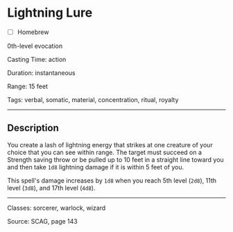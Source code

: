 # Lightning Lure

- [ ] Homebrew

0th-level evocation

Casting Time: action

Duration: instantaneous

Range: 15 feet

Tags: verbal, somatic, material, concentration, ritual, royalty

---

## Description
You create a lash of lightning energy that strikes at one creature of your choice that you can see within range. The target must succeed on a Strength saving throw or be pulled up to 10 feet in a straight line toward you and then take `1d8` lightning damage if it is within 5 feet of you.

This spell's damage increases by `1d8` when you reach 5th level (`2d8`), 11th level (`3d8`), and 17th level (`4d8`).

---

Classes: sorcerer, warlock, wizard

Source: SCAG, page 143
